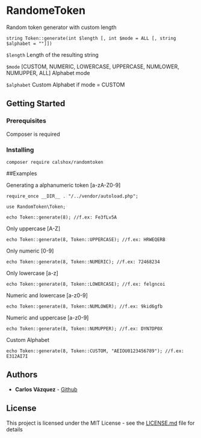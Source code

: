 # RandomeToken
Random token generator with custom length
```
string Token::generate(int $length [, int $mode = ALL [, string $alphabet = ""]])
```
`$length`  Length of the resulting string

`$mode`  [CUSTOM, NUMERIC, LOWERCASE, UPPERCASE, NUMLOWER, NUMUPPER, ALL] Alphabet mode

`$alphabet`  Custom Alphabet if mode = CUSTOM

## Getting Started


### Prerequisites

Composer is required

### Installing
```
composer require calshox/randomtoken
```
##Examples

Generating a alphanumeric token [a-zA-Z0-9]
 
```
require_once __DIR__ . "/../vendor/autoload.php";

use RandomToken\Token;

echo Token::generate(8); //f.ex: Fe3fLv5A
```

Only uppercase [A-Z]
```
echo Token::generate(8, Token::UPPERCASE); //f.ex: HRWEQERB
```
Only numeric [0-9]
```
echo Token::generate(8, Token::NUMERIC); //f.ex: 72468234
```
Only lowercase [a-z]
```
echo Token::generate(8, Token::LOWERCASE); //f.ex: felgncoi
```
Numeric and lowercase [a-z0-9]
```
echo Token::generate(8, Token::NUMLOWER); //f.ex: 9kid6gfb
```
Numeric and uppercase [a-z0-9]
```
echo Token::generate(8, Token::NUMUPPER); //f.ex: DYN7DP0X

```

Custom Alphabet
```
echo Token::generate(8, Token::CUSTOM, "AEIOU0123456789"); //f.ex: E312AI7I

```



## Authors

* **Carlos Vázquez** - [Github](https://github.com/calshox/RandomToken)

## License

This project is licensed under the MIT License - see the [LICENSE.md](LICENSE.md) file for details